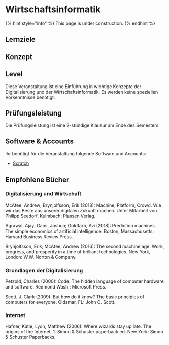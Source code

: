 # Wirtschaftsinformatik

{% hint style="info" %}
This page is under construction.
{% endhint %}

## Lernziele <a id="learning-objectives"></a>

## Konzept <a id="concept"></a>

## Level <a id="level"></a>

Diese Veranstaltung ist eine Einführung in wichtige Konzepte der Digitalisierung und der Wirtschaftsinformatik. Es werden keine speziellen Vorkenntnisse benötigt.

## Prüfungsleistung <a id="examination"></a>

Die Prüfungsleistung ist eine 2-stündige Klausur am Ende des Semesters.

## Software & Accounts <a id="software-and-accounts"></a>

Ihr benötigt für die Veranstaltung folgende Software und Accounts:

* [Scratch](https://scratch.mit.edu/)

## Empfohlene Bücher

### Digitalisierung und Wirtschaft

McAfee, Andrew; Brynjolfsson, Erik \(2018\): Machine, Platform, Crowd. Wie wir das Beste aus unserer digitalen Zukunft machen. Unter Mitarbeit von Philipp Seedorf. Kulmbach: Plassen Verlag.

Agrawal, Ajay; Gans, Joshua; Goldfarb, Avi \(2018\): Prediction machines. The simple economics of artificial intelligence. Boston, Massachusetts: Harvard Business Review Press.

Brynjolfsson, Erik; McAfee, Andrew \(2016\): The second machine age. Work, progress, and prosperity in a time of brilliant technologies. New York, London: W.W. Norton & Company.

### Grundlagen der Digitalisierung

Petzold, Charles \(2000\): Code. The hidden language of computer hardware and software. Redmond Wash.: Microsoft Press.

Scott, J. Clark \(2009\): But how do it know? The basic principles of computers for everyone. Oldsmar, FL: John C. Scott.

### Internet

Hafner, Katie; Lyon, Matthew \(2006\): Where wizards stay up late. The origins of the Internet. 1. Simon & Schuster paperback ed. New York: Simon & Schuster Paperbacks.

### 


